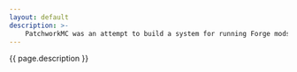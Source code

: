 ```yaml
---
layout: default
description: >-
    PatchworkMC was an attempt to build a system for running Forge mods natively on Fabric/Quilt. It is no longer being worked on.
---
```


{{ page.description }}
